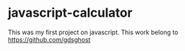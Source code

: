 # javascript-calculator
This was my first project on javascript. This work belong to https://github.com/gdsghost

